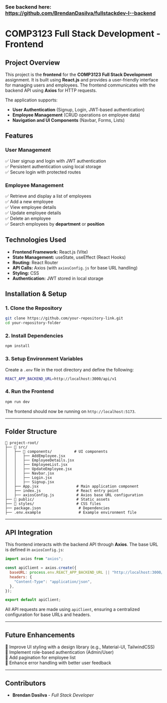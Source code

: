 ### See backend here: https://github.com/BrendanDasilva/fullstackdev-I--backend

# **COMP3123 Full Stack Development - Frontend**

## **Project Overview**
This project is the **frontend** for the **COMP3123 Full Stack Development** assignment. It is built using **React.js** and provides a user-friendly interface for managing users and employees. The frontend communicates with the backend API using **Axios** for HTTP requests.

The application supports:
- **User Authentication** (Signup, Login, JWT-based authentication)
- **Employee Management** (CRUD operations on employee data)
- **Navigation and UI Components** (Navbar, Forms, Lists)

## **Features**
### **User Management**
✅ User signup and login with JWT authentication  
✅ Persistent authentication using local storage  
✅ Secure login with protected routes  

### **Employee Management**
✅ Retrieve and display a list of employees  
✅ Add a new employee  
✅ View employee details  
✅ Update employee details  
✅ Delete an employee  
✅ Search employees by **department** or **position**  

## **Technologies Used**
- **Frontend Framework:** React.js (Vite)
- **State Management:** useState, useEffect (React Hooks)
- **Routing:** React Router
- **API Calls:** Axios (with `axiosConfig.js` for base URL handling)
- **Styling:** CSS
- **Authentication:** JWT stored in local storage

## **Installation & Setup**
### **1. Clone the Repository**
```sh
git clone https://github.com/your-repository-link.git
cd your-repository-folder
```

### **2. Install Dependencies**
```sh
npm install
```

### **3. Setup Environment Variables**
Create a `.env` file in the root directory and define the following:
```sh
REACT_APP_BACKEND_URL=http://localhost:3000/api/v1
```

### **4. Run the Frontend**
```sh
npm run dev
```
The frontend should now be running on `http://localhost:5173`.

---

## **Folder Structure**
```
📂 project-root/
├── 📂 src/
│   ├── 📂 components/          # UI components
│   │   ├── AddEmployee.jsx
│   │   ├── EmployeeDetails.jsx
│   │   ├── EmployeeList.jsx
│   │   ├── UpdateEmployee.jsx
│   │   ├── Navbar.jsx
│   │   ├── Login.jsx
│   │   ├── Signup.jsx
│   ├── App.jsx                 # Main application component
│   ├── index.js                # React entry point
│   ├── axiosConfig.js          # Axios base URL configuration
├── 📂 public/                   # Static assets
├── 📂 styles/                   # CSS files
├── package.json                 # Dependencies
├── .env.example                 # Example environment file
```

---

## **API Integration**
This frontend interacts with the backend API through **Axios**. The base URL is defined in `axiosConfig.js`:
```js
import axios from "axios";

const apiClient = axios.create({
  baseURL: process.env.REACT_APP_BACKEND_URL || "http://localhost:3000/api/v1",
  headers: {
    "Content-Type": "application/json",
  },
});

export default apiClient;
```

All API requests are made using `apiClient`, ensuring a centralized configuration for base URLs and headers.

---

## **Future Enhancements**
🔹 Improve UI styling with a design library (e.g., Material-UI, TailwindCSS)  
🔹 Implement role-based authentication (Admin/User)  
🔹 Add pagination for employee list  
🔹 Enhance error handling with better user feedback  

---

## **Contributors**
- **Brendan Dasilva** - *Full Stack Developer*

